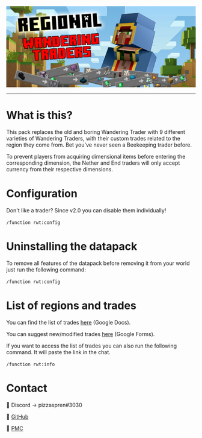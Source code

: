 <div style="text-align:center">
  <img src="/img/title.png"/>
</div>

---

# What is this?

This pack replaces the old and boring Wandering Trader with 9 different varieties of Wandering Traders, with their custom trades related to the region they come from. Bet you've never seen a Beekeeping trader before.

To prevent players from acquiring dimensional items before entering the corresponding dimension, the Nether and End traders will only accept currency from their respective dimensions.

# Configuration

Don't like a trader? Since v2.0 you can disable them individually!

```/function rwt:config```

# Uninstalling the datapack

To remove all features of the datapack before removing it from your world just run the following command:

```/function rwt:config```

# List of regions and trades

You can find the list of trades [here](https://docs.google.com/spreadsheets/d/1F4TPfAUoG22kroq3zFg_pFcz0A5_S6eC6JmfG37_2aQ/edit?usp=sharing) (Google Docs).

You can suggest new/modified trades [here](https://forms.gle/X4srRTeXSKc886fD6) (Google Forms).

If you want to access the list of trades you can also run the following command. It will paste the link in the chat.

```/function rwt:info```

# Contact

:link: Discord -> pizzaspren#3030

:link: [GitHub](https://github.com/pizzaspren)

:link: [PMC](https://www.planetminecraft.com/member/pizzaspren/)
